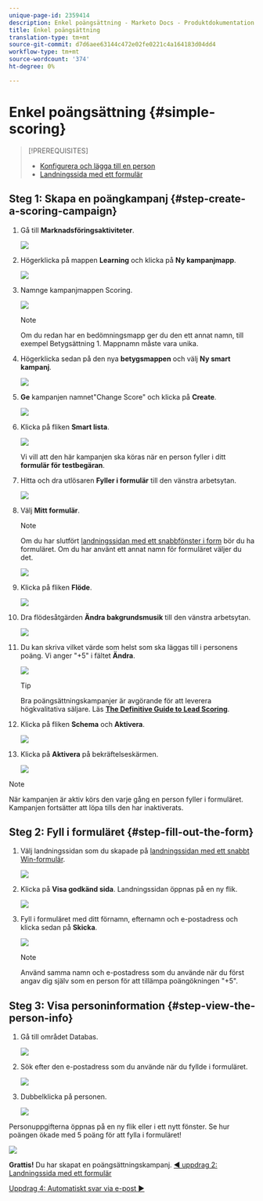 ```yaml
---
unique-page-id: 2359414
description: Enkel poängsättning - Marketo Docs - Produktdokumentation
title: Enkel poängsättning
translation-type: tm+mt
source-git-commit: d7d6aee63144c472e02fe0221c4a164183d04dd4
workflow-type: tm+mt
source-wordcount: '374'
ht-degree: 0%

---
```



# Enkel poängsättning {#simple-scoring}

>[!PREREQUISITES]
>
>* [Konfigurera och lägga till en person](get-set-up-and-add-a-person.md)
>* [Landningssida med ett formulär](landing-page-with-a-form.md)


## Steg 1: Skapa en poängkampanj {#step-create-a-scoring-campaign}

1. Gå till **Marknadsföringsaktiviteter**.

   ![](assets/ma-1.png)

1. Högerklicka på mappen **Learning** och klicka på **Ny kampanjmapp**.

   ![](assets/two-2.png)

1. Namnge kampanjmappen Scoring.

   ![](assets/three-1.png)

   >[!NOTE]
   >
   >Om du redan har en bedömningsmapp ger du den ett annat namn, till exempel Betygsättning 1. Mappnamn måste vara unika.

1. Högerklicka sedan på den nya **betygsmappen** och välj **Ny smart kampanj**.

   ![](assets/four.png)

1. **Ge** kampanjen namnet&quot;Change Score&quot; och klicka på  **Create**.

   ![](assets/five-1.png)

1. Klicka på fliken **Smart lista**.

   ![](assets/six-1.png)

   Vi vill att den här kampanjen ska köras när en person fyller i ditt **formulär för testbegäran**.

1. Hitta och dra utlösaren **Fyller i formulär** till den vänstra arbetsytan.

   ![](assets/image2014-9-24-11-3a43-3a35.png)

1. Välj **Mitt formulär**.

   >[!NOTE]
   >
   >Om du har slutfört [landningssidan med ett snabbfönster i form](/help/marketo/getting-started/quick-wins/landing-page-with-a-form.md) bör du ha formuläret. Om du har använt ett annat namn för formuläret väljer du det.

   ![](assets/image2014-9-24-11-3a44-3a16.png)

1. Klicka på fliken **Flöde**.

   ![](assets/image2014-9-24-11-3a44-3a33.png)

1. Dra flödesåtgärden **Ändra bakgrundsmusik** till den vänstra arbetsytan.

   ![](assets/image2014-9-24-11-3a44-3a45.png)

1. Du kan skriva vilket värde som helst som ska läggas till i personens poäng. Vi anger &quot;+5&quot; i fältet **Ändra**.

   ![](assets/eleven-1.png)

   >[!TIP]
   >
   >Bra poängsättningskampanjer är avgörande för att leverera högkvalitativa säljare. Läs [**The Definitive Guide to Lead Scoring**](https://www.marketo.com/definitive-guides/lead-scoring/).

1. Klicka på fliken **Schema** och **Aktivera**.

   ![](assets/twelve-1.png)

1. Klicka på **Aktivera** på bekräftelseskärmen.

   ![](assets/thirteen-1.png)

>[!NOTE]
>
>När kampanjen är aktiv körs den varje gång en person fyller i formuläret. Kampanjen fortsätter att löpa tills den har inaktiverats.

## Steg 2: Fyll i formuläret {#step-fill-out-the-form}

1. Välj landningssidan som du skapade på [landningssidan med ett snabbt Win-formulär](/help/marketo/getting-started/quick-wins/landing-page-with-a-form.md).

   ![](assets/fourteen-1.png)

1. Klicka på **Visa godkänd sida**. Landningssidan öppnas på en ny flik.

   ![](assets/image2014-9-24-11-3a47-3a51.png)

1. Fyll i formuläret med ditt förnamn, efternamn och e-postadress och klicka sedan på **Skicka**.

   ![](assets/image2014-9-24-11-3a47-3a59.png)

   >[!NOTE]
   >
   >Använd samma namn och e-postadress som du använde när du först angav dig själv som en person för att tillämpa poängökningen &quot;+5&quot;.

## Steg 3: Visa personinformation {#step-view-the-person-info}

1. Gå till området Databas.

   ![](assets/db-2.png)

1. Sök efter den e-postadress som du använde när du fyllde i formuläret.

   ![](assets/eighteen.png)

1. Dubbelklicka på personen.

   ![](assets/nineteen.png)

Personuppgifterna öppnas på en ny flik eller i ett nytt fönster. Se hur poängen ökade med 5 poäng för att fylla i formuläret!

![](assets/twenty.png)

**Grattis!** Du har skapat en poängsättningskampanj.
[◄ uppdrag 2: Landningssida med ett formulär](/help/marketo/getting-started/quick-wins/landing-page-with-a-form.md)

[Uppdrag 4: Automatiskt svar via e-post ►](/help/marketo/getting-started/quick-wins/email-auto-response.md)
